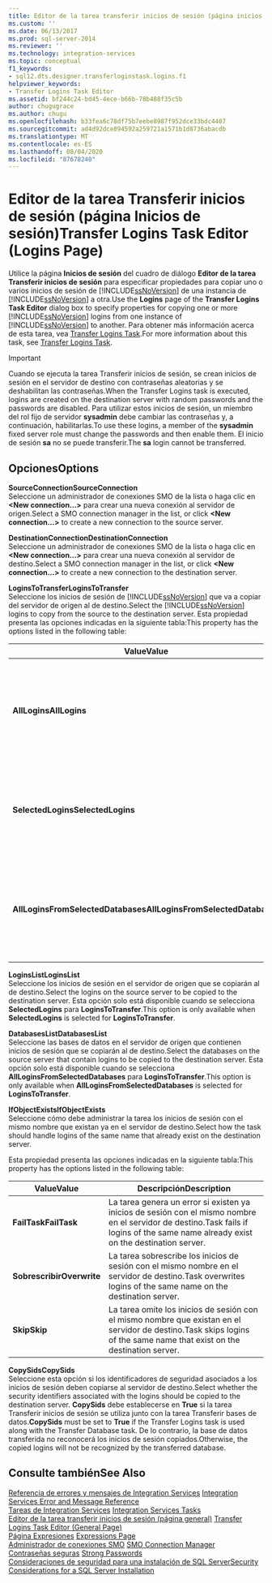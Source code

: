 ```yaml
---
title: Editor de la tarea transferir inicios de sesión (página inicios de sesión) | Microsoft Docs
ms.custom: ''
ms.date: 06/13/2017
ms.prod: sql-server-2014
ms.reviewer: ''
ms.technology: integration-services
ms.topic: conceptual
f1_keywords:
- sql12.dts.designer.transferloginstask.logins.f1
helpviewer_keywords:
- Transfer Logins Task Editor
ms.assetid: bf244c24-bd45-4ece-b66b-78b488f35c5b
author: chugugrace
ms.author: chugu
ms.openlocfilehash: b33fea6c78df75b7eebe8987f952dce33bdc4407
ms.sourcegitcommit: ad4d92dce894592a259721a1571b1d8736abacdb
ms.translationtype: MT
ms.contentlocale: es-ES
ms.lasthandoff: 08/04/2020
ms.locfileid: "87678240"
---
```

# <a name="transfer-logins-task-editor-logins-page"></a><span data-ttu-id="d388f-102">Editor de la tarea Transferir inicios de sesión (página Inicios de sesión)</span><span class="sxs-lookup"><span data-stu-id="d388f-102">Transfer Logins Task Editor (Logins Page)</span></span>
  <span data-ttu-id="d388f-103">Utilice la página **Inicios de sesión** del cuadro de diálogo **Editor de la tarea Transferir inicios de sesión** para especificar propiedades para copiar uno o varios inicios de sesión de [!INCLUDE[ssNoVersion](../includes/ssnoversion-md.md)] de una instancia de [!INCLUDE[ssNoVersion](../includes/ssnoversion-md.md)] a otra.</span><span class="sxs-lookup"><span data-stu-id="d388f-103">Use the **Logins** page of the **Transfer Logins Task Editor** dialog box to specify properties for copying one or more [!INCLUDE[ssNoVersion](../includes/ssnoversion-md.md)] logins from one instance of [!INCLUDE[ssNoVersion](../includes/ssnoversion-md.md)] to another.</span></span> <span data-ttu-id="d388f-104">Para obtener más información acerca de esta tarea, vea [Transfer Logins Task](control-flow/transfer-logins-task.md).</span><span class="sxs-lookup"><span data-stu-id="d388f-104">For more information about this task, see [Transfer Logins Task](control-flow/transfer-logins-task.md).</span></span>  
  
> [!IMPORTANT]  
>  <span data-ttu-id="d388f-105">Cuando se ejecuta la tarea Transferir inicios de sesión, se crean inicios de sesión en el servidor de destino con contraseñas aleatorias y se deshabilitan las contraseñas.</span><span class="sxs-lookup"><span data-stu-id="d388f-105">When the Transfer Logins task is executed, logins are created on the destination server with random passwords and the passwords are disabled.</span></span> <span data-ttu-id="d388f-106">Para utilizar estos inicios de sesión, un miembro del rol fijo de servidor **sysadmin** debe cambiar las contraseñas y, a continuación, habilitarlas.</span><span class="sxs-lookup"><span data-stu-id="d388f-106">To use these logins, a member of the **sysadmin** fixed server role must change the passwords and then enable them.</span></span> <span data-ttu-id="d388f-107">El inicio de sesión **sa** no se puede transferir.</span><span class="sxs-lookup"><span data-stu-id="d388f-107">The **sa** login cannot be transferred.</span></span>  
  
## <a name="options"></a><span data-ttu-id="d388f-108">Opciones</span><span class="sxs-lookup"><span data-stu-id="d388f-108">Options</span></span>  
 <span data-ttu-id="d388f-109">**SourceConnection**</span><span class="sxs-lookup"><span data-stu-id="d388f-109">**SourceConnection**</span></span>  
 <span data-ttu-id="d388f-110">Seleccione un administrador de conexiones SMO de la lista o haga clic en **\<New connection...>** para crear una nueva conexión al servidor de origen.</span><span class="sxs-lookup"><span data-stu-id="d388f-110">Select a SMO connection manager in the list, or click **\<New connection...>** to create a new connection to the source server.</span></span>  
  
 <span data-ttu-id="d388f-111">**DestinationConnection**</span><span class="sxs-lookup"><span data-stu-id="d388f-111">**DestinationConnection**</span></span>  
 <span data-ttu-id="d388f-112">Seleccione un administrador de conexiones SMO de la lista o haga clic en **\<New connection...>** para crear una nueva conexión al servidor de destino.</span><span class="sxs-lookup"><span data-stu-id="d388f-112">Select a SMO connection manager in the list, or click **\<New connection...>** to create a new connection to the destination server.</span></span>  
  
 <span data-ttu-id="d388f-113">**LoginsToTransfer**</span><span class="sxs-lookup"><span data-stu-id="d388f-113">**LoginsToTransfer**</span></span>  
 <span data-ttu-id="d388f-114">Seleccione los inicios de sesión de [!INCLUDE[ssNoVersion](../includes/ssnoversion-md.md)] que va a copiar del servidor de origen al de destino.</span><span class="sxs-lookup"><span data-stu-id="d388f-114">Select the [!INCLUDE[ssNoVersion](../includes/ssnoversion-md.md)] logins to copy from the source to the destination server.</span></span> <span data-ttu-id="d388f-115">Esta propiedad presenta las opciones indicadas en la siguiente tabla:</span><span class="sxs-lookup"><span data-stu-id="d388f-115">This property has the options listed in the following table:</span></span>  
  
|<span data-ttu-id="d388f-116">Value</span><span class="sxs-lookup"><span data-stu-id="d388f-116">Value</span></span>|<span data-ttu-id="d388f-117">Descripción</span><span class="sxs-lookup"><span data-stu-id="d388f-117">Description</span></span>|  
|-----------|-----------------|  
|<span data-ttu-id="d388f-118">**AllLogins**</span><span class="sxs-lookup"><span data-stu-id="d388f-118">**AllLogins**</span></span>|<span data-ttu-id="d388f-119">Todos los inicios de sesión de [!INCLUDE[ssNoVersion](../includes/ssnoversion-md.md)] en el servidor de origen se copiarán al de destino.</span><span class="sxs-lookup"><span data-stu-id="d388f-119">All [!INCLUDE[ssNoVersion](../includes/ssnoversion-md.md)] logins on the source server will be copied to the destination server.</span></span>|  
|<span data-ttu-id="d388f-120">**SelectedLogins**</span><span class="sxs-lookup"><span data-stu-id="d388f-120">**SelectedLogins**</span></span>|<span data-ttu-id="d388f-121">Solo los inicios de sesión especificados con **LoginsList** se copiarán al servidor de destino.</span><span class="sxs-lookup"><span data-stu-id="d388f-121">Only logins specified with **LoginsList** will be copied to the destination server.</span></span>|  
|<span data-ttu-id="d388f-122">**AllLoginsFromSelectedDatabases**</span><span class="sxs-lookup"><span data-stu-id="d388f-122">**AllLoginsFromSelectedDatabases**</span></span>|<span data-ttu-id="d388f-123">Todos los inicios de sesión de las bases de datos especificadas con **DatabasesList** se copiarán al servidor de destino.</span><span class="sxs-lookup"><span data-stu-id="d388f-123">All logins from the databases specified with **DatabasesList** will be copied to the destination server.</span></span>|  
  
 <span data-ttu-id="d388f-124">**LoginsList**</span><span class="sxs-lookup"><span data-stu-id="d388f-124">**LoginsList**</span></span>  
 <span data-ttu-id="d388f-125">Seleccione los inicios de sesión en el servidor de origen que se copiarán al de destino.</span><span class="sxs-lookup"><span data-stu-id="d388f-125">Select the logins on the source server to be copied to the destination server.</span></span> <span data-ttu-id="d388f-126">Esta opción solo está disponible cuando se selecciona **SelectedLogins** para **LoginsToTransfer**.</span><span class="sxs-lookup"><span data-stu-id="d388f-126">This option is only available when **SelectedLogins** is selected for **LoginsToTransfer**.</span></span>  
  
 <span data-ttu-id="d388f-127">**DatabasesList**</span><span class="sxs-lookup"><span data-stu-id="d388f-127">**DatabasesList**</span></span>  
 <span data-ttu-id="d388f-128">Seleccione las bases de datos en el servidor de origen que contienen inicios de sesión que se copiarán al de destino.</span><span class="sxs-lookup"><span data-stu-id="d388f-128">Select the databases on the source server that contain logins to be copied to the destination server.</span></span> <span data-ttu-id="d388f-129">Esta opción solo está disponible cuando se selecciona **AllLoginsFromSelectedDatabases** para **LoginsToTransfer**.</span><span class="sxs-lookup"><span data-stu-id="d388f-129">This option is only available when **AllLoginsFromSelectedDatabases** is selected for **LoginsToTransfer**.</span></span>  
  
 <span data-ttu-id="d388f-130">**IfObjectExists**</span><span class="sxs-lookup"><span data-stu-id="d388f-130">**IfObjectExists**</span></span>  
 <span data-ttu-id="d388f-131">Seleccione cómo debe administrar la tarea los inicios de sesión con el mismo nombre que existan ya en el servidor de destino.</span><span class="sxs-lookup"><span data-stu-id="d388f-131">Select how the task should handle logins of the same name that already exist on the destination server.</span></span>  
  
 <span data-ttu-id="d388f-132">Esta propiedad presenta las opciones indicadas en la siguiente tabla:</span><span class="sxs-lookup"><span data-stu-id="d388f-132">This property has the options listed in the following table:</span></span>  
  
|<span data-ttu-id="d388f-133">Value</span><span class="sxs-lookup"><span data-stu-id="d388f-133">Value</span></span>|<span data-ttu-id="d388f-134">Descripción</span><span class="sxs-lookup"><span data-stu-id="d388f-134">Description</span></span>|  
|-----------|-----------------|  
|<span data-ttu-id="d388f-135">**FailTask**</span><span class="sxs-lookup"><span data-stu-id="d388f-135">**FailTask**</span></span>|<span data-ttu-id="d388f-136">La tarea genera un error si existen ya inicios de sesión con el mismo nombre en el servidor de destino.</span><span class="sxs-lookup"><span data-stu-id="d388f-136">Task fails if logins of the same name already exist on the destination server.</span></span>|  
|<span data-ttu-id="d388f-137">**Sobrescribir**</span><span class="sxs-lookup"><span data-stu-id="d388f-137">**Overwrite**</span></span>|<span data-ttu-id="d388f-138">La tarea sobrescribe los inicios de sesión con el mismo nombre en el servidor de destino.</span><span class="sxs-lookup"><span data-stu-id="d388f-138">Task overwrites logins of the same name on the destination server.</span></span>|  
|<span data-ttu-id="d388f-139">**Skip**</span><span class="sxs-lookup"><span data-stu-id="d388f-139">**Skip**</span></span>|<span data-ttu-id="d388f-140">La tarea omite los inicios de sesión con el mismo nombre que existan en el servidor de destino.</span><span class="sxs-lookup"><span data-stu-id="d388f-140">Task skips logins of the same name that exist on the destination server.</span></span>|  
  
 <span data-ttu-id="d388f-141">**CopySids**</span><span class="sxs-lookup"><span data-stu-id="d388f-141">**CopySids**</span></span>  
 <span data-ttu-id="d388f-142">Seleccione esta opción si los identificadores de seguridad asociados a los inicios de sesión deben copiarse al servidor de destino.</span><span class="sxs-lookup"><span data-stu-id="d388f-142">Select whether the security identifiers associated with the logins should be copied to the destination server.</span></span> <span data-ttu-id="d388f-143">**CopySids** debe establecerse en **True** si la tarea Transferir inicios de sesión se utiliza junto con la tarea Transferir bases de datos.</span><span class="sxs-lookup"><span data-stu-id="d388f-143">**CopySids** must be set to **True** if the Transfer Logins task is used along with the Transfer Database task.</span></span> <span data-ttu-id="d388f-144">De lo contrario, la base de datos transferida no reconocerá los inicios de sesión copiados.</span><span class="sxs-lookup"><span data-stu-id="d388f-144">Otherwise, the copied logins will not be recognized by the transferred database.</span></span>  
  
## <a name="see-also"></a><span data-ttu-id="d388f-145">Consulte también</span><span class="sxs-lookup"><span data-stu-id="d388f-145">See Also</span></span>  
 <span data-ttu-id="d388f-146">[Referencia de errores y mensajes de Integration Services](../../2014/integration-services/integration-services-error-and-message-reference.md) </span><span class="sxs-lookup"><span data-stu-id="d388f-146">[Integration Services Error and Message Reference](../../2014/integration-services/integration-services-error-and-message-reference.md) </span></span>  
 <span data-ttu-id="d388f-147">[Tareas de Integration Services](control-flow/integration-services-tasks.md) </span><span class="sxs-lookup"><span data-stu-id="d388f-147">[Integration Services Tasks](control-flow/integration-services-tasks.md) </span></span>  
 <span data-ttu-id="d388f-148">[Editor de la tarea transferir inicios de sesión &#40;página general&#41;](general-page-of-integration-services-designers-options.md) </span><span class="sxs-lookup"><span data-stu-id="d388f-148">[Transfer Logins Task Editor &#40;General Page&#41;](general-page-of-integration-services-designers-options.md) </span></span>  
 <span data-ttu-id="d388f-149">[Página Expresiones](expressions/expressions-page.md) </span><span class="sxs-lookup"><span data-stu-id="d388f-149">[Expressions Page](expressions/expressions-page.md) </span></span>  
 <span data-ttu-id="d388f-150">[Administrador de conexiones SMO](connection-manager/smo-connection-manager.md) </span><span class="sxs-lookup"><span data-stu-id="d388f-150">[SMO Connection Manager](connection-manager/smo-connection-manager.md) </span></span>  
 <span data-ttu-id="d388f-151">[Contraseñas seguras](../relational-databases/security/strong-passwords.md) </span><span class="sxs-lookup"><span data-stu-id="d388f-151">[Strong Passwords](../relational-databases/security/strong-passwords.md) </span></span>  
 [<span data-ttu-id="d388f-152">Consideraciones de seguridad para una instalación de SQL Server</span><span class="sxs-lookup"><span data-stu-id="d388f-152">Security Considerations for a SQL Server Installation</span></span>](../../2014/sql-server/install/security-considerations-for-a-sql-server-installation.md)  
  
  
